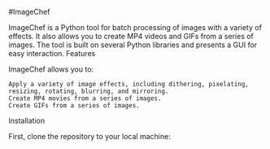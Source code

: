 #ImageChef

ImageChef is a Python tool for batch processing of images with a variety of effects. It also allows you to create MP4 videos and GIFs from a series of images. The tool is built on several Python libraries and presents a GUI for easy interaction.
Features

ImageChef allows you to:

    Apply a variety of image effects, including dithering, pixelating, resizing, rotating, blurring, and mirroring.
    Create MP4 movies from a series of images.
    Create GIFs from a series of images.

Installation

First, clone the repository to your local machine:
